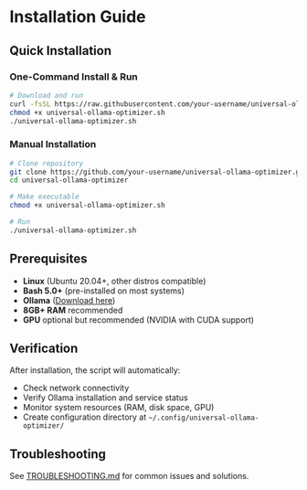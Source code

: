 # Installation Guide

## Quick Installation

### One-Command Install & Run
```bash
# Download and run
curl -fsSL https://raw.githubusercontent.com/your-username/universal-ollama-optimizer/main/universal-ollama-optimizer.sh -o universal-ollama-optimizer.sh
chmod +x universal-ollama-optimizer.sh
./universal-ollama-optimizer.sh
```

### Manual Installation
```bash
# Clone repository
git clone https://github.com/your-username/universal-ollama-optimizer.git
cd universal-ollama-optimizer

# Make executable
chmod +x universal-ollama-optimizer.sh

# Run
./universal-ollama-optimizer.sh
```

## Prerequisites

- **Linux** (Ubuntu 20.04+, other distros compatible)
- **Bash 5.0+** (pre-installed on most systems)
- **Ollama** ([Download here](https://ollama.ai/download))
- **8GB+ RAM** recommended
- **GPU** optional but recommended (NVIDIA with CUDA support)

## Verification

After installation, the script will automatically:
- Check network connectivity
- Verify Ollama installation and service status
- Monitor system resources (RAM, disk space, GPU)
- Create configuration directory at `~/.config/universal-ollama-optimizer/`

## Troubleshooting

See [TROUBLESHOOTING.md](TROUBLESHOOTING.md) for common issues and solutions.
